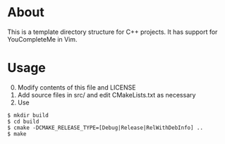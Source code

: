 # About

This is a template directory structure for C++ projects.  It has support for
YouCompleteMe in Vim.

# Usage

  0) Modify contents of this file and LICENSE 
  1) Add source files in src/ and edit CMakeLists.txt as necessary
  2) Use

    $ mkdir build
    $ cd build
    $ cmake -DCMAKE_RELEASE_TYPE=[Debug|Release|RelWithDebInfo] ..
    $ make


